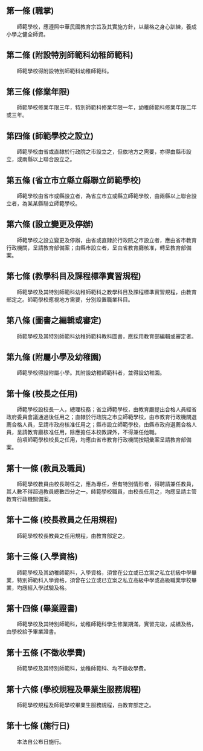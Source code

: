 第一條 (職掌)
-------------
　　師範學校，應遵照中華民國教育宗旨及其實施方針，以嚴格之身心訓練，養成小學之健全師資。  


第二條 (附設特別師範科幼稚師範科)
---------------------------------
　　師範學校得附設特別師範科幼稚師範科。  


第三條 (修業年限)
-----------------
　　師範學校修業年限三年，特別師範科修業年限一年，幼稚師範科修業年限二年或三年。  


第四條 (師範學校之設立)
-----------------------
　　師範學校由省或直隸於行政院之市設立之，但依地方之需要，亦得由縣市設立，或兩縣以上聯合設立之。  


第五條 (省立市立縣立縣聯立師範學校)
-----------------------------------
　　師範學校由省市或縣設立者，為省立市立或縣立師範學校，由兩縣以上聯合設立者，為某某縣聯立師範學校。  


第六條 (設立變更及停辦)
-----------------------
　　師範學校之設立變更及停辦，由省或直隸於行政院之市設立者，應由省市教育行政機關，呈請教育部備案；由縣市設立者，呈由省教育廳核准，轉呈教育部備案。  


第七條 (教學科目及課程標準實習規程)
-----------------------------------
　　師範學校及其特別師範科幼稚師範科之教學科目及課程標準實習規程，由教育部定之。師範學校應視地方需要，分別設置職業科目。  


第八條 (圖書之編輯或審定)
-------------------------
　　師範學校及其特別師範科幼稚師範科教科圖書，應採用教育部編輯或審定者。  


第九條 (附屬小學及幼稚園)
-------------------------
　　師範學校得設附屬小學。其附設幼稚師範科者，並得設幼稚園。  


第十條 (校長之任用)
-------------------
　　師範學校設校長一人，總理校務；省立師範學校，由教育廳提出合格人員經省政府委員會議通過後任用之；直隸於行政院之市立師範學校，由市教育行政機關選薦合格人員，呈請市政府核准任用之；縣市設立師範學校，由縣市政府選薦合格人員，呈請教育廳核准任用，除應擔任本校教課外，不得兼任他職。  
　　前項師範學校校長之任用，均應由省市教育行政機關按期彙案呈請教育部備案。  


第十一條 (教員及職員)
---------------------
　　師範學校教員由校長聘任之，應為專任，但有特別情形者，得聘請兼任教員，其人數不得超過教員總數四分之一。師範學校職員，由校長任用之，均應呈請主管教育行政機關備案。  


第十二條 (校長教員之任用規程)
-----------------------------
　　師範學校校長教員之任用規程，由教育部定之。  


第十三條 (入學資格)
-------------------
　　師範學校及其幼稚師範科，入學資格，須曾在公立或已立案之私立初級中學畢業，特別師範科入學資格，須曾在公立或已立案之私立高級中學或高級職業學校畢業，均應經入學試驗及格。  


第十四條 (畢業證書)
-------------------
　　師範學校及其特別師範科，幼稚師範科學生修業期滿，實習完竣，成績及格，由學校給予畢業證書。  


第十五條 (不徵收學費)
---------------------
　　師範學校及其特別師範科，幼稚師範科、均不徵收學費。  


第十六條 (學校規程及畢業生服務規程)
-----------------------------------
　　師範學校規程及師範學校畢業生服務規程，由教育部定之。  


第十七條 (施行日)
-----------------
　　本法自公布日施行。